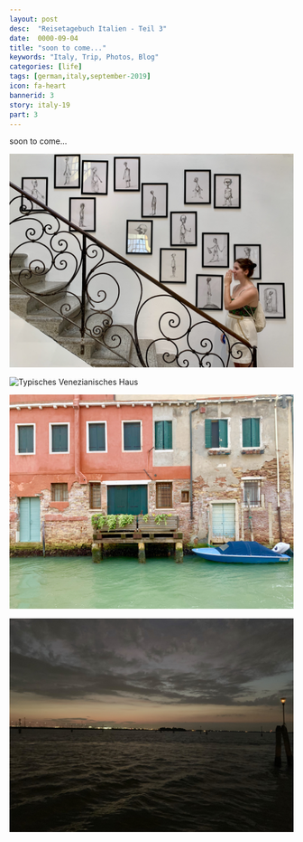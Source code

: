 ```yaml
---
layout: post
desc:  "Reisetagebuch Italien - Teil 3"
date:  0000-09-04
title: "soon to come..."
keywords: "Italy, Trip, Photos, Blog"
categories: [life]
tags: [german,italy,september-2019]
icon: fa-heart
bannerid: 3
story: italy-19
part: 3
---
```


soon to come...

![Kunst und Kulter](/static/assets/img/blog/2019-09-04-italy-pt3/Foto%2002.09.19%252C%2015%2003%2026.jpg)

![Typisches Venezianisches Haus](/static/assets/img/blog/2019-09-04-italy-pt3/Foto%2002.09.19%252C%2018%2013%2056.jpg)


![Modernes venezianisches Haus](/static/assets/img/blog/2019-09-04-italy-pt3/Foto%2002.09.19%252C%2018%2023%2057.jpg)

![Sonnenuntergang](/static/assets/img/blog/2019-09-04-italy-pt3/Foto%2002.09.19%252C%2020%2028%2006.jpg)
